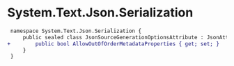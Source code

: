# System.Text.Json.Serialization

``` diff
 namespace System.Text.Json.Serialization {
     public sealed class JsonSourceGenerationOptionsAttribute : JsonAttribute {
+        public bool AllowOutOfOrderMetadataProperties { get; set; }
     }
 }
```

